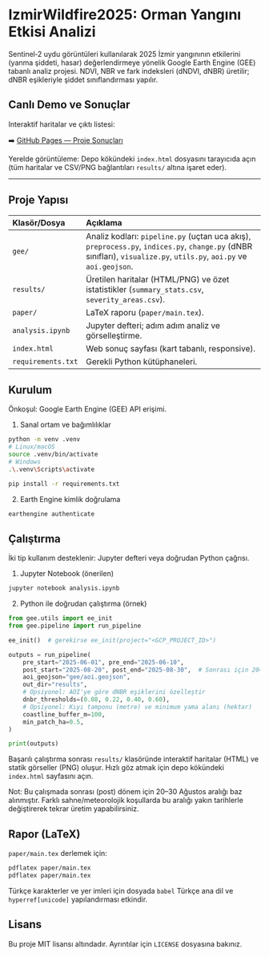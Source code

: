 # IzmirWildfire2025: Orman Yangını Etkisi Analizi

Sentinel‑2 uydu görüntüleri kullanılarak 2025 İzmir yangınının etkilerini (yanma şiddeti, hasar) değerlendirmeye yönelik Google Earth Engine (GEE) tabanlı analiz projesi. NDVI, NBR ve fark indeksleri (dNDVI, dNBR) üretilir; dNBR eşikleriyle şiddet sınıflandırması yapılır.

## Canlı Demo ve Sonuçlar

Interaktif haritalar ve çıktı listesi:

➡️ [GitHub Pages — Proje Sonuçları](https://yusufarbc.github.io/IzmirWildfire2025/)

Yerelde görüntüleme: Depo kökündeki `index.html` dosyasını tarayıcıda açın (tüm haritalar ve CSV/PNG bağlantıları `results/` altına işaret eder).

---

## Proje Yapısı

| Klasör/Dosya | Açıklama |
| :--- | :--- |
| `gee/` | Analiz kodları: `pipeline.py` (uçtan uca akış), `preprocess.py`, `indices.py`, `change.py` (dNBR sınıfları), `visualize.py`, `utils.py`, `aoi.py` ve `aoi.geojson`. |
| `results/` | Üretilen haritalar (HTML/PNG) ve özet istatistikler (`summary_stats.csv`, `severity_areas.csv`). |
| `paper/` | LaTeX raporu (`paper/main.tex`). |
| `analysis.ipynb` | Jupyter defteri; adım adım analiz ve görselleştirme. |
| `index.html` | Web sonuç sayfası (kart tabanlı, responsive). |
| `requirements.txt` | Gerekli Python kütüphaneleri. |

## Kurulum

Önkoşul: Google Earth Engine (GEE) API erişimi.

1) Sanal ortam ve bağımlılıklar

```bash
python -m venv .venv
# Linux/macOS
source .venv/bin/activate
# Windows
.\.venv\Scripts\activate

pip install -r requirements.txt
```

2) Earth Engine kimlik doğrulama

```bash
earthengine authenticate
```

## Çalıştırma

İki tip kullanım desteklenir: Jupyter defteri veya doğrudan Python çağrısı.

1) Jupyter Notebook (önerilen)

```bash
jupyter notebook analysis.ipynb
```

2) Python ile doğrudan çalıştırma (örnek)

```python
from gee.utils import ee_init
from gee.pipeline import run_pipeline

ee_init()  # gerekirse ee_init(project="<GCP_PROJECT_ID>")

outputs = run_pipeline(
    pre_start="2025-06-01", pre_end="2025-06-10",
    post_start="2025-08-20", post_end="2025-08-30",  # Sonrası için 20–30 Ağustos
    aoi_geojson="gee/aoi.geojson",
    out_dir="results",
    # Opsiyonel: AOI'ye göre dNBR eşiklerini özelleştir
    dnbr_thresholds=(0.08, 0.22, 0.40, 0.60),
    # Opsiyonel: Kıyı tamponu (metre) ve minimum yama alanı (hektar)
    coastline_buffer_m=100,
    min_patch_ha=0.5,
)

print(outputs)
```

Başarılı çalıştırma sonrası `results/` klasöründe interaktif haritalar (HTML) ve statik görseller (PNG) oluşur. Hızlı göz atmak için depo kökündeki `index.html` sayfasını açın.

Not: Bu çalışmada sonrası (post) dönem için 20–30 Ağustos aralığı baz alınmıştır. Farklı sahne/meteorolojik koşullarda bu aralığı yakın tarihlerle değiştirerek tekrar üretim yapabilirsiniz.

## Rapor (LaTeX)

`paper/main.tex` derlemek için:

```bash
pdflatex paper/main.tex
pdflatex paper/main.tex
```

Türkçe karakterler ve yer imleri için dosyada `babel` Türkçe ana dil ve `hyperref[unicode]` yapılandırması etkindir.

## Lisans

Bu proje MIT lisansı altındadır. Ayrıntılar için `LICENSE` dosyasına bakınız.
